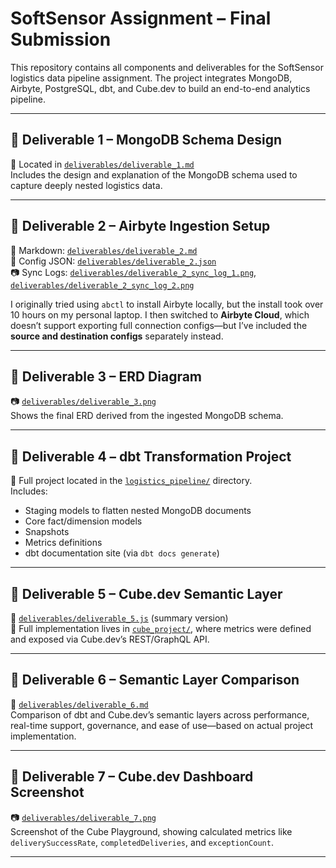 # SoftSensor Assignment – Final Submission

This repository contains all components and deliverables for the SoftSensor logistics data pipeline assignment. The project integrates MongoDB, Airbyte, PostgreSQL, dbt, and Cube.dev to build an end-to-end analytics pipeline.

---

## 📁 Deliverable 1 – MongoDB Schema Design

📄 Located in [`deliverables/deliverable_1.md`](./deliverables/deliverable_1.md)  
Includes the design and explanation of the MongoDB schema used to capture deeply nested logistics data.

---

## 📁 Deliverable 2 – Airbyte Ingestion Setup

📄 Markdown: [`deliverables/deliverable_2.md`](./deliverables/deliverable_2.md)  
📄 Config JSON: [`deliverables/deliverable_2.json`](./deliverables/deliverable_2.json)  
📷 Sync Logs: [`deliverables/deliverable_2_sync_log_1.png`](./deliverables/deliverable_2_sync_log_1.png), [`deliverables/deliverable_2_sync_log_2.png`](./deliverables/deliverable_2_sync_log_2.png)

I originally tried using `abctl` to install Airbyte locally, but the install took over 10 hours on my personal laptop. I then switched to **Airbyte Cloud**, which doesn’t support exporting full connection configs—but I’ve included the **source and destination configs** separately instead.

---

## 📁 Deliverable 3 – ERD Diagram

📷 [`deliverables/deliverable_3.png`](./deliverables/deliverable_3.png)  
Shows the final ERD derived from the ingested MongoDB schema.

---

## 📁 Deliverable 4 – dbt Transformation Project

📁 Full project located in the [`logistics_pipeline/`](./logistics_pipeline) directory.  
Includes:

- Staging models to flatten nested MongoDB documents
- Core fact/dimension models
- Snapshots
- Metrics definitions
- dbt documentation site (via `dbt docs generate`)

---

## 📁 Deliverable 5 – Cube.dev Semantic Layer

📄 [`deliverables/deliverable_5.js`](./deliverables/deliverable_5.js) (summary version)  
📁 Full implementation lives in [`cube_project/`](./cube_project), where metrics were defined and exposed via Cube.dev’s REST/GraphQL API.

---

## 📁 Deliverable 6 – Semantic Layer Comparison

📄 [`deliverables/deliverable_6.md`](./deliverables/deliverable_6.md)  
Comparison of dbt and Cube.dev’s semantic layers across performance, real-time support, governance, and ease of use—based on actual project implementation.

---

## 📁 Deliverable 7 – Cube.dev Dashboard Screenshot

📷 [`deliverables/deliverable_7.png`](./deliverables/deliverable_7.png)  
Screenshot of the Cube Playground, showing calculated metrics like `deliverySuccessRate`, `completedDeliveries`, and `exceptionCount`.

---


